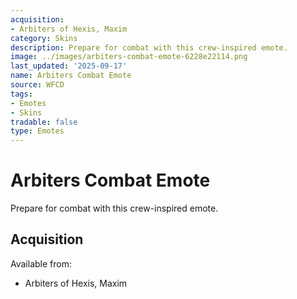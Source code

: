 ```yaml
---
acquisition:
- Arbiters of Hexis, Maxim
category: Skins
description: Prepare for combat with this crew-inspired emote.
image: ../images/arbiters-combat-emote-6228e22114.png
last_updated: '2025-09-17'
name: Arbiters Combat Emote
source: WFCD
tags:
- Emotes
- Skins
tradable: false
type: Emotes
---
```


# Arbiters Combat Emote

Prepare for combat with this crew-inspired emote.

## Acquisition

Available from:
- Arbiters of Hexis, Maxim

